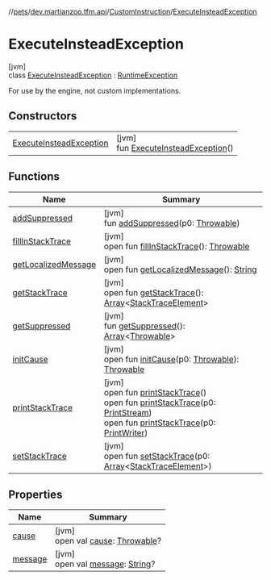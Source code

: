 //[pets](../../../../index.md)/[dev.martianzoo.tfm.api](../../index.md)/[CustomInstruction](../index.md)/[ExecuteInsteadException](index.md)

# ExecuteInsteadException

[jvm]\
class [ExecuteInsteadException](index.md) : [RuntimeException](https://docs.oracle.com/javase/8/docs/api/java/lang/RuntimeException.html)

For use by the engine, not custom implementations.

## Constructors

| | |
|---|---|
| [ExecuteInsteadException](-execute-instead-exception.md) | [jvm]<br>fun [ExecuteInsteadException](-execute-instead-exception.md)() |

## Functions

| Name | Summary |
|---|---|
| [addSuppressed](../../../dev.martianzoo.tfm.pets.ast/-instruction/-abstract-instruction-exception/index.md#282858770%2FFunctions%2F-1461504660) | [jvm]<br>fun [addSuppressed](../../../dev.martianzoo.tfm.pets.ast/-instruction/-abstract-instruction-exception/index.md#282858770%2FFunctions%2F-1461504660)(p0: [Throwable](https://kotlinlang.org/api/latest/jvm/stdlib/kotlin/-throwable/index.html)) |
| [fillInStackTrace](../../../dev.martianzoo.tfm.pets.ast/-instruction/-abstract-instruction-exception/index.md#-1102069925%2FFunctions%2F-1461504660) | [jvm]<br>open fun [fillInStackTrace](../../../dev.martianzoo.tfm.pets.ast/-instruction/-abstract-instruction-exception/index.md#-1102069925%2FFunctions%2F-1461504660)(): [Throwable](https://kotlinlang.org/api/latest/jvm/stdlib/kotlin/-throwable/index.html) |
| [getLocalizedMessage](../../../dev.martianzoo.tfm.pets.ast/-instruction/-abstract-instruction-exception/index.md#1043865560%2FFunctions%2F-1461504660) | [jvm]<br>open fun [getLocalizedMessage](../../../dev.martianzoo.tfm.pets.ast/-instruction/-abstract-instruction-exception/index.md#1043865560%2FFunctions%2F-1461504660)(): [String](https://kotlinlang.org/api/latest/jvm/stdlib/kotlin/-string/index.html) |
| [getStackTrace](../../../dev.martianzoo.tfm.pets.ast/-instruction/-abstract-instruction-exception/index.md#2050903719%2FFunctions%2F-1461504660) | [jvm]<br>open fun [getStackTrace](../../../dev.martianzoo.tfm.pets.ast/-instruction/-abstract-instruction-exception/index.md#2050903719%2FFunctions%2F-1461504660)(): [Array](https://kotlinlang.org/api/latest/jvm/stdlib/kotlin/-array/index.html)&lt;[StackTraceElement](https://docs.oracle.com/javase/8/docs/api/java/lang/StackTraceElement.html)&gt; |
| [getSuppressed](../../../dev.martianzoo.tfm.pets.ast/-instruction/-abstract-instruction-exception/index.md#672492560%2FFunctions%2F-1461504660) | [jvm]<br>fun [getSuppressed](../../../dev.martianzoo.tfm.pets.ast/-instruction/-abstract-instruction-exception/index.md#672492560%2FFunctions%2F-1461504660)(): [Array](https://kotlinlang.org/api/latest/jvm/stdlib/kotlin/-array/index.html)&lt;[Throwable](https://kotlinlang.org/api/latest/jvm/stdlib/kotlin/-throwable/index.html)&gt; |
| [initCause](../../../dev.martianzoo.tfm.pets.ast/-instruction/-abstract-instruction-exception/index.md#-418225042%2FFunctions%2F-1461504660) | [jvm]<br>open fun [initCause](../../../dev.martianzoo.tfm.pets.ast/-instruction/-abstract-instruction-exception/index.md#-418225042%2FFunctions%2F-1461504660)(p0: [Throwable](https://kotlinlang.org/api/latest/jvm/stdlib/kotlin/-throwable/index.html)): [Throwable](https://kotlinlang.org/api/latest/jvm/stdlib/kotlin/-throwable/index.html) |
| [printStackTrace](../../../dev.martianzoo.tfm.pets.ast/-instruction/-abstract-instruction-exception/index.md#-1769529168%2FFunctions%2F-1461504660) | [jvm]<br>open fun [printStackTrace](../../../dev.martianzoo.tfm.pets.ast/-instruction/-abstract-instruction-exception/index.md#-1769529168%2FFunctions%2F-1461504660)()<br>open fun [printStackTrace](../../../dev.martianzoo.tfm.pets.ast/-instruction/-abstract-instruction-exception/index.md#1841853697%2FFunctions%2F-1461504660)(p0: [PrintStream](https://docs.oracle.com/javase/8/docs/api/java/io/PrintStream.html))<br>open fun [printStackTrace](../../../dev.martianzoo.tfm.pets.ast/-instruction/-abstract-instruction-exception/index.md#1175535278%2FFunctions%2F-1461504660)(p0: [PrintWriter](https://docs.oracle.com/javase/8/docs/api/java/io/PrintWriter.html)) |
| [setStackTrace](../../../dev.martianzoo.tfm.pets.ast/-instruction/-abstract-instruction-exception/index.md#2135801318%2FFunctions%2F-1461504660) | [jvm]<br>open fun [setStackTrace](../../../dev.martianzoo.tfm.pets.ast/-instruction/-abstract-instruction-exception/index.md#2135801318%2FFunctions%2F-1461504660)(p0: [Array](https://kotlinlang.org/api/latest/jvm/stdlib/kotlin/-array/index.html)&lt;[StackTraceElement](https://docs.oracle.com/javase/8/docs/api/java/lang/StackTraceElement.html)&gt;) |

## Properties

| Name | Summary |
|---|---|
| [cause](../../../dev.martianzoo.tfm.pets.ast/-instruction/-abstract-instruction-exception/index.md#-654012527%2FProperties%2F-1461504660) | [jvm]<br>open val [cause](../../../dev.martianzoo.tfm.pets.ast/-instruction/-abstract-instruction-exception/index.md#-654012527%2FProperties%2F-1461504660): [Throwable](https://kotlinlang.org/api/latest/jvm/stdlib/kotlin/-throwable/index.html)? |
| [message](../../../dev.martianzoo.tfm.pets.ast/-instruction/-abstract-instruction-exception/index.md#1824300659%2FProperties%2F-1461504660) | [jvm]<br>open val [message](../../../dev.martianzoo.tfm.pets.ast/-instruction/-abstract-instruction-exception/index.md#1824300659%2FProperties%2F-1461504660): [String](https://kotlinlang.org/api/latest/jvm/stdlib/kotlin/-string/index.html)? |
